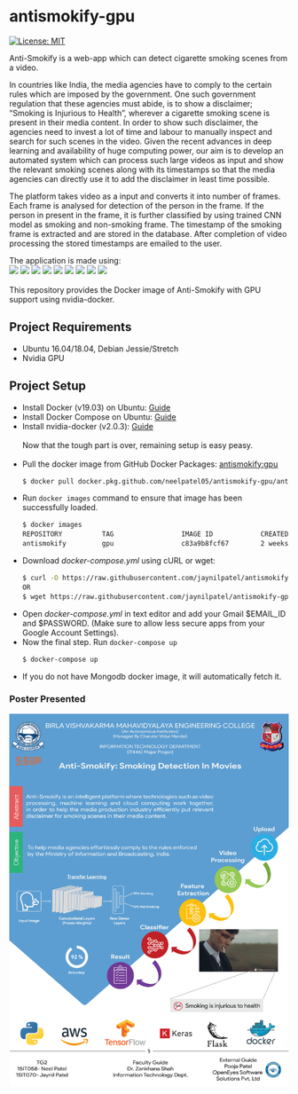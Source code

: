 # antismokify-gpu

[![License: MIT](https://img.shields.io/badge/License-MIT-yellow.svg)](https://opensource.org/licenses/MIT)




Anti-Smokify is a web-app which can detect cigarette smoking scenes from a video. 


In countries like India, the media agencies have to comply to the certain rules which are imposed by the government. One such government regulation that these agencies must abide, is to show a disclaimer; “Smoking is Injurious to Health”, wherever a cigarette smoking scene is present in their media content. In order to show such disclaimer, the agencies need to invest a lot of time and labour to manually inspect and search for such scenes in the video. Given the recent advances in deep learning and availability of huge computing power, our aim is to develop an automated system which can process such large videos as input and show the relevant smoking scenes along with its timestamps so that the media agencies can directly use it to add the disclaimer in least time possible.

The platform takes video as a input and converts it into number of frames. Each frame is analysed for detection of the person in the frame. If the person in present in the frame, it is further classified by using trained CNN model as smoking and non-smoking frame. The timestamp of the smoking frame is extracted and are stored in the database. After completion of video processing the stored timestamps are emailed to the user.

The application is made using:
<br>
<a href="https://github.com/pallets/flask"><img src="https://img.shields.io/static/v1.svg?label=&message=%20Flask%20&color=blue" ></a>
<a href="https://api.mongodb.com/python/current/"><img src="https://img.shields.io/static/v1.svg?label=&message=%20PyMongo%20&color=blue"></a>
<a href="https://github.com/keras-team/keras"><img src="https://img.shields.io/static/v1.svg?label=&message=%20Keras%20&color=blue"></a>
<a href="https://github.com/tensorflow/tensorflow"><img src="https://img.shields.io/static/v1.svg?label=&message=%20TensorFlow%20&color=blue"></a>
<a href="https://github.com/davisking/dlib"><img src="https://img.shields.io/static/v1.svg?label=&message=%20Dlib%20(GPU)%20&color=blue"></a> 
<a href="https://github.com/ageitgey/face_recognition"><img src="https://img.shields.io/static/v1.svg?label=&message=%20Face%20Recognition%20&color=blue"></a> 
<a href="https://github.com/FFmpeg/FFmpeg"><img src="https://img.shields.io/static/v1.svg?label=&message=%20FFmpeg%20&color=blue"></a>
<a href="https://github.com/mongodb"><img src="https://img.shields.io/static/v1.svg?label=&message=%20MongoDB%20&color=blue"></a>
<a href="https://github.com/docker"><img src="https://img.shields.io/static/v1.svg?label=&message=%20Docker%20&color=blue"></a>
<br><br>
This repository provides the Docker image of Anti-Smokify with GPU support using nvidia-docker.


## Project Requirements
* Ubuntu 16.04/18.04, Debian Jessie/Stretch
* Nvidia GPU

## Project Setup
* Install Docker (v19.03) on Ubuntu: [Guide](https://www.digitalocean.com/community/tutorials/how-to-install-and-use-docker-on-ubuntu-18-04)
* Install Docker Compose on Ubuntu: [Guide](https://www.digitalocean.com/community/tutorials/how-to-install-docker-compose-on-ubuntu-18-04)
* Install nvidia-docker (v2.0.3): [Guide](https://github.com/NVIDIA/nvidia-docker/blob/master/README.md)
 <br><br> Now that the tough part is over, remaining setup is easy peasy.<br><br>
* Pull the docker image from GitHub Docker Packages: [antismokify:gpu](https://github.com/neelpatel05/antismokify-gpu/packages/267436)
  ```bash
  $ docker pull docker.pkg.github.com/neelpatel05/antismokify-gpu/antismokify:gpu
  ```
* Run ```docker images``` command to ensure that image has been successfully loaded.
  ```bash
  $ docker images
  REPOSITORY          TAG                 IMAGE ID            CREATED             SIZE
  antismokify         gpu                 c83a9b8fcf67        2 weeks ago         5.74GB
  ```
* Download _docker-compose.yml_ using cURL or wget:
  ```bash
  $ curl -O https://raw.githubusercontent.com/jaynilpatel/antismokify-gpu/master/docker-compose.yml
  OR
  $ wget https://raw.githubusercontent.com/jaynilpatel/antismokify-gpu/master/docker-compose.yml
  ```
* Open _docker-compose.yml_ in text editor and add your Gmail $EMAIL_ID and $PASSWORD. (Make sure to allow less secure apps from your Google Account Settings).
* Now the final step. Run ```docker-compose up```
  ```bash
  $ docker-compose up
  ```
* If you do not have Mongodb docker image, it will automatically fetch it. <br>

### Poster Presented
![](./Anti-Smokify-Poster.jpg)
